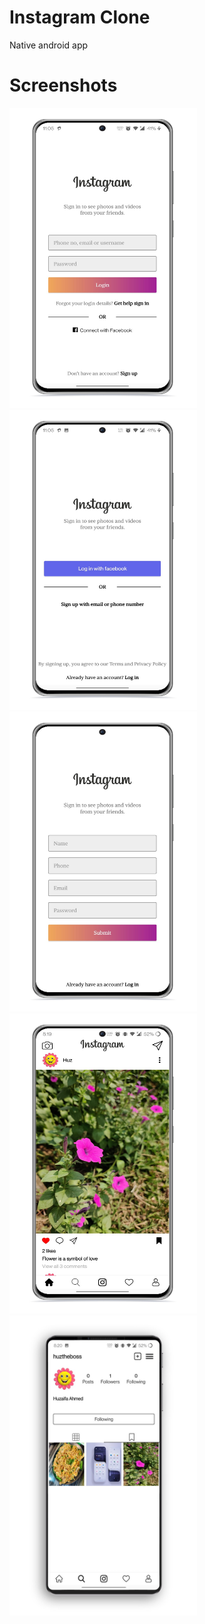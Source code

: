 # Instagram Clone

Native android app

# Screenshots
<img src="samples/screenshot_1.jpg" width="300" height="480"> <img src="samples/screenshot_2.jpg" width="300" height="480">
<img src="samples/screenshot_3.jpg" width="300" height="480"> <img src="samples/screenshot_4.jpg" width="300" height="480">
<img src="samples/screenshot_5.jpg" width="300" height="480">
